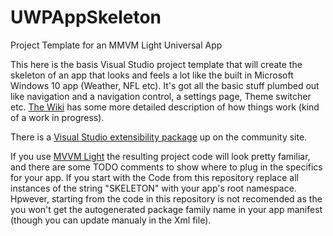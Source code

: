 # UWPAppSkeleton
Project Template for an MMVM Light Universal App

This here is the basis Visual Studio project template that will create the skeleton of an app that looks and feels a lot like the built in Microsoft Windows 10 app (Weather, NFL etc). It's got all the basic stuff plumbed out like navigation and a navigation control, a settings page, Theme switcher etc. [The Wiki](https://github.com/dkackman/UWPAppSkeleton/wiki) has some more detailed description of how things work (kind of a work in progress).

There is a [Visual Studio extensibility package](https://visualstudiogallery.msdn.microsoft.com/909387a1-1483-4637-b536-f36692c0bc88) up on the community site.

If you use [MVVM Light](https://visualstudiogallery.msdn.microsoft.com/909387a1-1483-4637-b536-f36692c0bc88) the resulting project code will look pretty familiar, and there are some TODO comments to show where to plug in the specifics for your app. If you start with the Code from this repository replace all instances of the string "SKELETON" with your app's root namespace. Hpwever, starting from the code in this repository is not recomended as the you won't get the autogenerated package family name in your app manifest (though you can update manualy in the Xml file).
